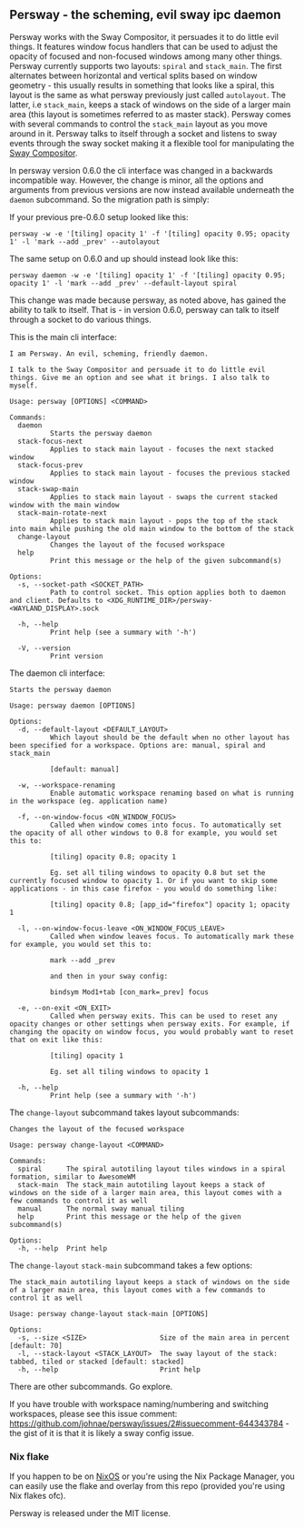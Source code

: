 ## Persway - the scheming, evil sway ipc daemon

Persway works with the Sway Compositor, it persuades it to do little evil things. It features window focus handlers that can be used to adjust the opacity of focused and non-focused windows among many other things. Persway currently supports two layouts: `spiral` and `stack_main`. The first alternates between horizontal and vertical splits based on window geometry - this usually results in something that looks like a spiral, this layout is the same as what persway previously just called `autolayout`. The latter, i.e `stack_main`, keeps a stack of windows on the side of a larger main area (this layout is sometimes referred to as master stack).
Persway comes with several commands to control the `stack_main` layout as you move around in it. Persway talks to itself through a socket and listens to sway events through the sway socket making it a flexible tool for manipulating the [Sway Compositor](https://github.com/swaywm/sway).

In persway version 0.6.0 the cli interface was changed in a backwards incompatible way. However, the change is minor, all the options and arguments from previous versions are now instead available underneath the `daemon` subcommand. So the migration path is simply:

If your previous pre-0.6.0 setup looked like this:
```
persway -w -e '[tiling] opacity 1' -f '[tiling] opacity 0.95; opacity 1' -l 'mark --add _prev' --autolayout 
```

The same setup on 0.6.0 and up should instead look like this:

```
persway daemon -w -e '[tiling] opacity 1' -f '[tiling] opacity 0.95; opacity 1' -l 'mark --add _prev' --default-layout spiral
```

This change was made because persway, as noted above, has gained the ability to talk to itself. That is - in version 0.6.0, persway can talk to itself through a socket to do various things.

This is the main cli interface:

```
I am Persway. An evil, scheming, friendly daemon.

I talk to the Sway Compositor and persuade it to do little evil things. Give me an option and see what it brings. I also talk to myself.

Usage: persway [OPTIONS] <COMMAND>

Commands:
  daemon
          Starts the persway daemon
  stack-focus-next
          Applies to stack main layout - focuses the next stacked window
  stack-focus-prev
          Applies to stack main layout - focuses the previous stacked window
  stack-swap-main
          Applies to stack main layout - swaps the current stacked window with the main window
  stack-main-rotate-next
          Applies to stack main layout - pops the top of the stack into main while pushing the old main window to the bottom of the stack
  change-layout
          Changes the layout of the focused workspace
  help
          Print this message or the help of the given subcommand(s)

Options:
  -s, --socket-path <SOCKET_PATH>
          Path to control socket. This option applies both to daemon and client. Defaults to <XDG_RUNTIME_DIR>/persway-<WAYLAND_DISPLAY>.sock

  -h, --help
          Print help (see a summary with '-h')

  -V, --version
          Print version
```

The daemon cli interface:

```
Starts the persway daemon

Usage: persway daemon [OPTIONS]

Options:
  -d, --default-layout <DEFAULT_LAYOUT>
          Which layout should be the default when no other layout has been specified for a workspace. Options are: manual, spiral and stack_main
          
          [default: manual]

  -w, --workspace-renaming
          Enable automatic workspace renaming based on what is running in the workspace (eg. application name)

  -f, --on-window-focus <ON_WINDOW_FOCUS>
          Called when window comes into focus. To automatically set the opacity of all other windows to 0.8 for example, you would set this to:
          
          [tiling] opacity 0.8; opacity 1
          
          Eg. set all tiling windows to opacity 0.8 but set the currently focused window to opacity 1. Or if you want to skip some applications - in this case firefox - you would do something like:
          
          [tiling] opacity 0.8; [app_id="firefox"] opacity 1; opacity 1

  -l, --on-window-focus-leave <ON_WINDOW_FOCUS_LEAVE>
          Called when window leaves focus. To automatically mark these for example, you would set this to:
          
          mark --add _prev
          
          and then in your sway config:
          
          bindsym Mod1+tab [con_mark=_prev] focus

  -e, --on-exit <ON_EXIT>
          Called when persway exits. This can be used to reset any opacity changes or other settings when persway exits. For example, if changing the opacity on window focus, you would probably want to reset that on exit like this:
          
          [tiling] opacity 1
          
          Eg. set all tiling windows to opacity 1

  -h, --help
          Print help (see a summary with '-h')
```

The `change-layout` subcommand takes layout subcommands:

```
Changes the layout of the focused workspace

Usage: persway change-layout <COMMAND>

Commands:
  spiral      The spiral autotiling layout tiles windows in a spiral formation, similar to AwesomeWM
  stack-main  The stack_main autotiling layout keeps a stack of windows on the side of a larger main area, this layout comes with a few commands to control it as well
  manual      The normal sway manual tiling
  help        Print this message or the help of the given subcommand(s)

Options:
  -h, --help  Print help
```

The `change-layout` `stack-main` subcommand takes a few options:

```
The stack_main autotiling layout keeps a stack of windows on the side of a larger main area, this layout comes with a few commands to control it as well

Usage: persway change-layout stack-main [OPTIONS]

Options:
  -s, --size <SIZE>                  Size of the main area in percent [default: 70]
  -l, --stack-layout <STACK_LAYOUT>  The sway layout of the stack: tabbed, tiled or stacked [default: stacked]
  -h, --help                         Print help

```


There are other subcommands. Go explore.

If you have trouble with workspace naming/numbering and switching workspaces, please see this issue comment: https://github.com/johnae/persway/issues/2#issuecomment-644343784 - the gist of it is that it is likely a sway config issue.


### Nix flake

If you happen to be on [NixOS](https://nixos.org) or you're using the Nix Package Manager, you can easily use the flake and overlay from this repo (provided you're using Nix flakes ofc).

Persway is released under the MIT license.
